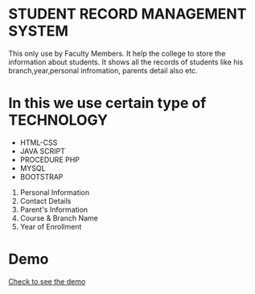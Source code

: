 # STUDENT RECORD MANAGEMENT SYSTEM

This only use by Faculty Members. It help the college to store the information about students. It shows all the records of students like his branch,year,personal infromation, parents detail also etc.

# In this we use certain type of TECHNOLOGY

- HTML-CSS
- JAVA SCRIPT
- PROCEDURE PHP
- MYSQL
- BOOTSTRAP

1. Personal Information
2. Contact Details
3. Parent's Information
4. Course & Branch Name
5. Year of Enrollment

# Demo

[Check to see the demo](https://student-management.rhythmbhiwani.me/)
